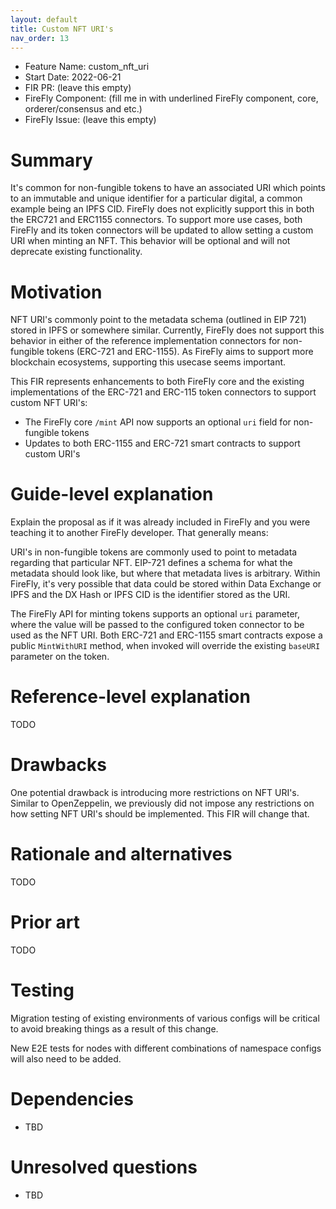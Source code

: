 ```yaml
---
layout: default
title: Custom NFT URI's
nav_order: 13
---
```


- Feature Name: custom_nft_uri
- Start Date: 2022-06-21
- FIR PR: (leave this empty)
- FireFly Component: (fill me in with underlined FireFly component, core, orderer/consensus and etc.)
- FireFly Issue: (leave this empty)

# Summary
[summary]: #summary

It's common for non-fungible tokens to have an associated URI which points to an immutable and unique identifier for a particular digital, a common example being an IPFS CID. FireFly does not explicitly support this in both the ERC721 and ERC1155 connectors. To support more use cases, both FireFly and its token connectors will be updated to allow setting a custom URI when minting an NFT. This behavior will be optional and will not deprecate existing functionality.

# Motivation
[motivation]: #motivation

NFT URI's commonly point to the metadata schema (outlined in EIP 721) stored in IPFS or somewhere similar. Currently, FireFly does not support this behavior in either of the reference implementation connectors for non-fungible tokens (ERC-721 and ERC-1155). As FireFly aims to support more blockchain ecosystems, supporting this usecase seems important.

This FIR represents enhancements to both FireFly core and the existing implementations of the ERC-721 and ERC-115 token connectors to support custom NFT URI's:
 * The FireFly core `/mint` API now supports an optional `uri` field  for non-fungible tokens
 * Updates to both ERC-1155 and ERC-721 smart contracts to support custom URI's

# Guide-level explanation
[guide-level-explanation]: #guide-level-explanation

Explain the proposal as if it was already included in FireFly and you were
teaching it to another FireFly developer. That generally means:

URI's in non-fungible tokens are commonly used to point to metadata regarding that particular NFT. EIP-721 defines a schema for what the metadata should look like, but where that metadata lives is arbitrary. Within FireFly, it's very possible that data could be stored within Data Exchange or IPFS and the DX Hash or IPFS CID is the identifier stored as the URI. 

The FireFly API for minting tokens supports an optional `uri` parameter, where the value will be passed to the configured token connector to be used as the NFT URI. Both ERC-721 and ERC-1155 smart contracts expose a public `MintWithURI` method, when invoked will override the existing `baseURI` parameter on the token.

# Reference-level explanation
[reference-level-explanation]: #reference-level-explanation

TODO

# Drawbacks
[drawbacks]: #drawbacks

One potential drawback is introducing more restrictions on NFT URI's. Similar to OpenZeppelin, we previously did not impose any restrictions on how setting NFT URI's should be implemented. This FIR will change that.

# Rationale and alternatives
[alternatives]: #alternatives

TODO

# Prior art
[prior-art]: #prior-art

TODO

# Testing
[testing]: #testing

Migration testing of existing environments of various configs will be critical to avoid
breaking things as a result of this change.

New E2E tests for nodes with different combinations of namespace configs will also need to be added.

# Dependencies
[dependencies]: #dependencies

- TBD

# Unresolved questions
[unresolved]: #unresolved-questions

- TBD